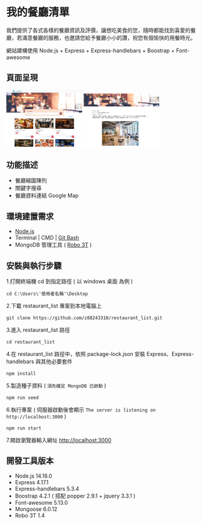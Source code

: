 # 我的餐廳清單

我們提供了各式各樣的餐廳資訊及評價，讓想吃美食的您，隨時都能找到喜愛的餐廳，若滿意餐廳的服務，也邀請您給予餐廳小小的讚，祝您有個愉快的用餐時光。

網站建構使用 Node.js + Express + Express-handlebars + Boostrap + Font-awesome

## 頁面呈現

<p float="left"><img src="https://github.com/z88243310/restaurant_list/blob/ba571204ee15e69fe25f0a85ba1c1cabc3c9921d/public/img/homePage.png" width="40%">
<img src="https://github.com/z88243310/restaurant_list/blob/ba571204ee15e69fe25f0a85ba1c1cabc3c9921d/public/img/restaurantInfo.png" width="40%"></p>

## 功能描述

- 餐廳縮圖陳列
- 關鍵字搜尋
- 餐廳資料連結 Google Map

## 環境建置需求

- [Node.js](https://nodejs.org/en/)
- Terminal | CMD | [Git Bash](https://gitforwindows.org/)
- MongoDB 管理工具 ( [Robo 3T](https://robomongo.org/) )

## 安裝與執行步驟

1.打開終端機 cd 到指定路徑 ( 以 windows 桌面 為例 )

```text
cd C:\Users\'使用者名稱'\Desktop
```

2.下載 restaurant_list 專案到本地電腦上

```text
git clone https://github.com/z88243310/restaurant_list.git
```

3.進入 restaurant_list 路徑

```text
cd restaurant_list
```

4.在 restaurant_list 路徑中，依照 package-lock.json 安裝 Express、Express-handlebars 與其他必要套件

```text
npm install
```

5.製造種子資料 ( `須先確定 MongoDB 已啟動` )

```text
npm run seed
```

6.執行專案 ( 伺服器啟動後會顯示 `The server is listening on http://localhost:3000` )

```text
npm run start
```

7.開啟瀏覽器輸入網址 <http://localhost:3000>

## 開發工具版本

- Node.js 14.16.0
- Express 4.17.1
- Express-handlebars 5.3.4
- Boostrap 4.2.1 ( 搭配 popper 2.9.1 + jquery 3.3.1 )
- Font-awesome 5.13.0
- Mongoose 6.0.12
- Robo 3T 1.4
